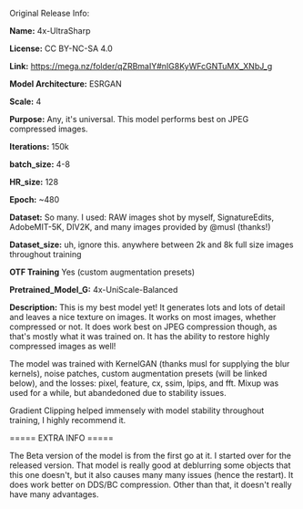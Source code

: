 Original Release Info:

**Name:** 4x-UltraSharp

**License:** CC BY-NC-SA 4.0

**Link:** <https://mega.nz/folder/qZRBmaIY#nIG8KyWFcGNTuMX_XNbJ_g>

**Model Architecture:** ESRGAN

**Scale:** 4

**Purpose:** Any, it's universal. This model performs best on JPEG compressed images.

**Iterations:** 150k

**batch_size:** 4-8

**HR_size:** 128

**Epoch:** ~480

**Dataset:** So many. I used: RAW images shot by myself, SignatureEdits, AdobeMIT-5K, DIV2K, and many images provided by @musl (thanks!)

**Dataset_size:** uh, ignore this. anywhere between 2k and 8k full size images throughout training

**OTF Training** Yes (custom augmentation presets)

**Pretrained_Model_G:** 4x-UniScale-Balanced


**Description:** This is my best model yet! It generates lots and lots of detail and leaves a nice texture on images. It works on most images, whether compressed or not. It does work best on JPEG compression though, as that's mostly what it was trained on. It has the ability to restore highly compressed images as well!

The model was trained with KernelGAN (thanks musl for supplying the blur kernels), noise patches, custom augmentation presets (will be linked below), and the losses: pixel, feature, cx, ssim, lpips, and fft. Mixup was used for a while, but abandedoned due to stability issues.

Gradient Clipping helped immensely with model stability throughout training, I highly recommend it.

===== EXTRA INFO =====

The Beta version of the model is from the first go at it. I started over for the released version. That model is really good at deblurring some objects that this one doesn't, but it also causes many many issues (hence the restart). It does work better on DDS/BC compression. Other than that, it doesn't really have many advantages.
